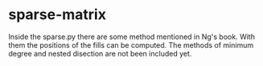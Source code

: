 # sparse-matrix

Inside the sparse.py there are some method mentioned in Ng's book. With them the positions of the fills can be computed.
The methods of minimum degree and nested disection are not been included yet.
